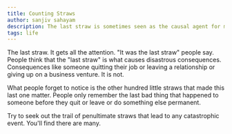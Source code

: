 ```yaml
---
title: Counting Straws
author: sanjiv sahayam
description: The last straw is sometimes seen as the causal agent for massive change.
tags: life
---
```


The last straw. It gets all the attention. "It was the last straw" people say. People think that the "last straw" is what causes disastrous consequences. Consequences like someone quitting their job or leaving a relationship or giving up on a business venture. It is not.

What people forget to notice is the other hundred little straws that made this last one matter. People only remember the last bad thing that happened to someone before they quit or leave or do something else permanent.

Try to seek out the trail of penultimate straws that lead to any catastrophic event. You'll find there are many.